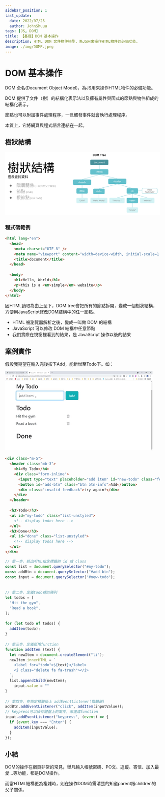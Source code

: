```yaml
---
sidebar_position: 1
last_update:
  date: 2022/07/25
  author: JohnShuuu
tags: [JS, DOM]
title: 【基礎】DOM 基本操作
description: HTML DOM 文件物件模型，為JS用來操作HTML物件的必備功能。
image: ./img/DOMP.jpeg
---
```

# DOM 基本操作

DOM 全名(Document Object Model)，為JS用來操作HTML物件的必備功能。

DOM 提供了文件（樹）的結構化表示法以及擁有屬性與函式的節點與物件組成的結構化表示。

節點也可以附加事件處理程序，一旦觸發事件就會執行處理程序。

本質上，它將網頁與程式語言連結在一起。

## 樹狀結構

![Locale Dropdown](./img/DOM02.png)
### 程式碼範例

```html title="以上圖為例"
<html lang="en">
  <head>
    <meta charset="UTF-8" />
    <meta name="viewport" content="width=device-width, initial-scale=1.0" />
    <title>document</title>
  </head>

  <body>
    <h1>Hello, World</h1>
    <p>this is a <em>simple</em> website</p>
  </body>
</html>
```

因HTML讀取為由上至下，DOM tree會把所有的節點拆開，變成一個樹狀結構，方便用JavaScript修改DOM結構中的任一節點。

- HTML 被瀏覽器解析之後，變成一叫做 DOM 的結構
- JavaScript 可以修改 DOM 結構中任意節點
- 我們實際在視窗裡看到的結果，是 JavaScript 操作以後的結果

## 案例實作

假設我期望在輸入完後按下Add，能新增至Todo下。如：

![localeDropdown](./img/DOM01.gif)

```html title="HTML"
<div class="m-5">
  <header class="mb-3">
    <h4>My Todo</h4>
    <div class="form-inline">
      <input type="text" placeholder="add item" id="new-todo" class="form-control mr-2">
      <button id="add-btn" class="btn btn-info">Add</button>
      <div class="invalid-feedback">try again!</div>
    </div>
  </header>

  <h3>Todo</h3>
  <ul id="my-todo" class="list-unstyled">
    <!-- display todos here -->
  </ul>
  <h3>Done</h3>
  <ul id="done" class="list-unstyled">
    <!-- display todos here -->
  </ul>
</div>
```
```js title="JS操作DOM"
// 第一步，抓出HTML指定標籤的 id 或 class
const list = document.querySelector("#my-todo");
const addBtn = document.querySelector("#add-btn");
const input = document.querySelector("#new-todo");


// 第二步，定義todo裡的陣列
let todos = [
  "Hit the gym",
  "Read a book",
];

for (let todo of todos) {
  addItem(todo);
}

// 第三步，定義新增function
function addItem (text) {
  let newItem = document.createElement("li");
  newItem.innerHTML = `
    <label for="todo">${text}</label>
    <i class="delete fa fa-trash"></i>
  `;
  list.appendChild(newItem);
	input.value = ""
}

// 第四步，在指定標籤掛上 addEventListener(監聽器)
addBtn.addEventListener("click", addItem(inputValue));
// keypress可以操作鍵盤上的案件，來達成function
input.addEventListener("keypress", (event) => {
  if (event.key === "Enter") {
    addItem(inputValue);
  }
});
```

## 小結
DOM的操作在網頁非常的常見，舉凡輸入帳號密碼、PO文、追蹤、寄信、加入最愛...等功能，都是DOM操作。

而當HTML結構更為複雜時，則在操作DOM時需清楚的知道parent跟children的父子關係。